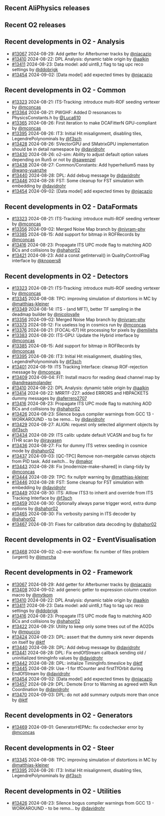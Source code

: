## Recent AliPhysics releases
## Recent O2 releases
## Recent developments in O2 - Analysis
- [\#13067](https://github.com/AliceO2Group/AliceO2/pull/13067) 2024-08-29: Add getter for Afterburner tracks by [@njacazio](https://github.com/njacazio)
- [\#13410](https://github.com/AliceO2Group/AliceO2/pull/13410) 2024-08-22: DPL Analysis: dynamic table origin by [@aalkin](https://github.com/aalkin)
- [\#13411](https://github.com/AliceO2Group/AliceO2/pull/13411) 2024-08-23: Data model: add uint8_t flag to tag upc reco settings by [@ddobrigk](https://github.com/ddobrigk)
- [\#13454](https://github.com/AliceO2Group/AliceO2/pull/13454) 2024-09-02: [Data model] add expected times by [@njacazio](https://github.com/njacazio)
## Recent developments in O2 - Common
- [\#13323](https://github.com/AliceO2Group/AliceO2/pull/13323) 2024-08-21: ITS-Tracking: introduce multi-ROF seeding vertexer by [@mconcas](https://github.com/mconcas)
- [\#13364](https://github.com/AliceO2Group/AliceO2/pull/13364) 2024-08-21: PWGHF: Added D resonances to PhysicsConstants.h by [@Luca610](https://github.com/Luca610)
- [\#13365](https://github.com/AliceO2Group/AliceO2/pull/13365) 2024-08-26: First iteration to make DCAFitterN GPU-compliant by [@mconcas](https://github.com/mconcas)
- [\#13395](https://github.com/AliceO2Group/AliceO2/pull/13395) 2024-08-26: IT3: Initial Hit misalignment, disabling tiles, LegendrePolynominals by [@f3sch](https://github.com/f3sch)
- [\#13428](https://github.com/AliceO2Group/AliceO2/pull/13428) 2024-08-26: SVectorGPU and SMatrixGPU implementation should be in detail namespace by [@davidrohr](https://github.com/davidrohr)
- [\#13430](https://github.com/AliceO2Group/AliceO2/pull/13430) 2024-08-26: o2-sim: Ability to adjust default option values depending on Run5 or not by [@sawenzel](https://github.com/sawenzel)
- [\#13438](https://github.com/AliceO2Group/AliceO2/pull/13438) 2024-08-27: Common/Constants: Add hyperhelium5 mass by [@wang-yuanzhe](https://github.com/wang-yuanzhe)
- [\#13440](https://github.com/AliceO2Group/AliceO2/pull/13440) 2024-08-28: DPL: Add debug message by [@davidrohr](https://github.com/davidrohr)
- [\#13446](https://github.com/AliceO2Group/AliceO2/pull/13446) 2024-08-28: FST: Some cleanup for FST simulation with embedding by [@davidrohr](https://github.com/davidrohr)
- [\#13454](https://github.com/AliceO2Group/AliceO2/pull/13454) 2024-09-02: [Data model] add expected times by [@njacazio](https://github.com/njacazio)
## Recent developments in O2 - DataFormats
- [\#13323](https://github.com/AliceO2Group/AliceO2/pull/13323) 2024-08-21: ITS-Tracking: introduce multi-ROF seeding vertexer by [@mconcas](https://github.com/mconcas)
- [\#13356](https://github.com/AliceO2Group/AliceO2/pull/13356) 2024-09-02: Merged Noise Map branch by [@nivram-phy](https://github.com/nivram-phy)
- [\#13385](https://github.com/AliceO2Group/AliceO2/pull/13385) 2024-08-15: Add support for bitmap in ROFRecords by [@mconcas](https://github.com/mconcas)
- [\#13416](https://github.com/AliceO2Group/AliceO2/pull/13416) 2024-08-23: Propagate ITS UPC mode flag to matching AOD BCs and collisions by [@shahor02](https://github.com/shahor02)
- [\#13421](https://github.com/AliceO2Group/AliceO2/pull/13421) 2024-08-23: Add a const getInterval() in QualityControlFlag interface by [@knopers8](https://github.com/knopers8)
## Recent developments in O2 - Detectors
- [\#13323](https://github.com/AliceO2Group/AliceO2/pull/13323) 2024-08-21: ITS-Tracking: introduce multi-ROF seeding vertexer by [@mconcas](https://github.com/mconcas)
- [\#13345](https://github.com/AliceO2Group/AliceO2/pull/13345) 2024-08-08: TPC: improving simulation of distortions in MC by [@matthias-kleiner](https://github.com/matthias-kleiner)
- [\#13349](https://github.com/AliceO2Group/AliceO2/pull/13349) 2024-08-14: ITS - (and MFT), better TF sampling in the deadmap builder by [@nicolovalle](https://github.com/nicolovalle)
- [\#13356](https://github.com/AliceO2Group/AliceO2/pull/13356) 2024-09-02: Merged Noise Map branch by [@nivram-phy](https://github.com/nivram-phy)
- [\#13373](https://github.com/AliceO2Group/AliceO2/pull/13373) 2024-08-12: Fix useless log in cosmics run by [@mconcas](https://github.com/mconcas)
- [\#13376](https://github.com/AliceO2Group/AliceO2/pull/13376) 2024-08-21: [FOCAL-67] Hit processing for pixels by [@emiliehs](https://github.com/emiliehs)
- [\#13383](https://github.com/AliceO2Group/AliceO2/pull/13383) 2024-08-20: ITS-GPU: Update the Hybrid interface by [@mconcas](https://github.com/mconcas)
- [\#13385](https://github.com/AliceO2Group/AliceO2/pull/13385) 2024-08-15: Add support for bitmap in ROFRecords by [@mconcas](https://github.com/mconcas)
- [\#13395](https://github.com/AliceO2Group/AliceO2/pull/13395) 2024-08-26: IT3: Initial Hit misalignment, disabling tiles, LegendrePolynominals by [@f3sch](https://github.com/f3sch)
- [\#13401](https://github.com/AliceO2Group/AliceO2/pull/13401) 2024-08-19: ITS Tracking Interface: cleanup ROF-rejection message by [@mconcas](https://github.com/mconcas)
- [\#13409](https://github.com/AliceO2Group/AliceO2/pull/13409) 2024-09-04: FIT: Install macro for reading dead channel map by [@andreasmolander](https://github.com/andreasmolander)
- [\#13410](https://github.com/AliceO2Group/AliceO2/pull/13410) 2024-08-22: DPL Analysis: dynamic table origin by [@aalkin](https://github.com/aalkin)
- [\#13414](https://github.com/AliceO2Group/AliceO2/pull/13414) 2024-08-22: MRRTF-227: added ERRORS and HBPACKETS dummy messages by [@aferrero2707](https://github.com/aferrero2707)
- [\#13416](https://github.com/AliceO2Group/AliceO2/pull/13416) 2024-08-23: Propagate ITS UPC mode flag to matching AOD BCs and collisions by [@shahor02](https://github.com/shahor02)
- [\#13426](https://github.com/AliceO2Group/AliceO2/pull/13426) 2024-08-23: Silence bogus compiler warnings from GCC 13 - WORKAROUND - to be remo… by [@davidrohr](https://github.com/davidrohr)
- [\#13429](https://github.com/AliceO2Group/AliceO2/pull/13429) 2024-08-27: ALIGN: request only selected alignment objects by [@f3sch](https://github.com/f3sch)
- [\#13434](https://github.com/AliceO2Group/AliceO2/pull/13434) 2024-08-29: ITS calib: update default VCASN and bug fix for ITHR scan by [@iravasen](https://github.com/iravasen)
- [\#13436](https://github.com/AliceO2Group/AliceO2/pull/13436) 2024-08-27: Fix for dummy ITS vetrex seeding in cosmice mode by [@shahor02](https://github.com/shahor02)
- [\#13437](https://github.com/AliceO2Group/AliceO2/pull/13437) 2024-09-03: [QC-TPC] Remove non-mergable canvas objects from PID task. Add switch… by [@makor](https://github.com/makor)
- [\#13443](https://github.com/AliceO2Group/AliceO2/pull/13443) 2024-08-28: Fix [modernize-make-shared] in clang-tidy by [@mconcas](https://github.com/mconcas)
- [\#13444](https://github.com/AliceO2Group/AliceO2/pull/13444) 2024-08-29: TPC: fix nullptr warning by [@matthias-kleiner](https://github.com/matthias-kleiner)
- [\#13446](https://github.com/AliceO2Group/AliceO2/pull/13446) 2024-08-28: FST: Some cleanup for FST simulation with embedding by [@davidrohr](https://github.com/davidrohr)
- [\#13449](https://github.com/AliceO2Group/AliceO2/pull/13449) 2024-08-30: ITS: Alllow ITS3 to inherit and override from ITS Tracking Interface by [@f3sch](https://github.com/f3sch)
- [\#13459](https://github.com/AliceO2Group/AliceO2/pull/13459) 2024-08-30: Optionally always parse trigger word, extra dump options by [@shahor02](https://github.com/shahor02)
- [\#13465](https://github.com/AliceO2Group/AliceO2/pull/13465) 2024-08-30: Fix verbosity parsing in ITS decoder by [@shahor02](https://github.com/shahor02)
- [\#13467](https://github.com/AliceO2Group/AliceO2/pull/13467) 2024-08-31: Fixes for calibration data decoding by [@shahor02](https://github.com/shahor02)
## Recent developments in O2 - EventVisualisation
- [\#13468](https://github.com/AliceO2Group/AliceO2/pull/13468) 2024-09-02: o2-eve-workflow: fix number of files problem (urgent) by [@jmyrcha](https://github.com/jmyrcha)
## Recent developments in O2 - Framework
- [\#13067](https://github.com/AliceO2Group/AliceO2/pull/13067) 2024-08-29: Add getter for Afterburner tracks by [@njacazio](https://github.com/njacazio)
- [\#13408](https://github.com/AliceO2Group/AliceO2/pull/13408) 2024-09-02: add generic getter to expression column creation macro by [@mytkom](https://github.com/mytkom)
- [\#13410](https://github.com/AliceO2Group/AliceO2/pull/13410) 2024-08-22: DPL Analysis: dynamic table origin by [@aalkin](https://github.com/aalkin)
- [\#13411](https://github.com/AliceO2Group/AliceO2/pull/13411) 2024-08-23: Data model: add uint8_t flag to tag upc reco settings by [@ddobrigk](https://github.com/ddobrigk)
- [\#13416](https://github.com/AliceO2Group/AliceO2/pull/13416) 2024-08-23: Propagate ITS UPC mode flag to matching AOD BCs and collisions by [@shahor02](https://github.com/shahor02)
- [\#13422](https://github.com/AliceO2Group/AliceO2/pull/13422) 2024-08-29: Utility to keep only some trees out of the AO2Ds by [@mpuccio](https://github.com/mpuccio)
- [\#13424](https://github.com/AliceO2Group/AliceO2/pull/13424) 2024-08-23: DPL: assert that the dummy sink never depends on itself by [@ktf](https://github.com/ktf)
- [\#13440](https://github.com/AliceO2Group/AliceO2/pull/13440) 2024-08-28: DPL: Add debug message by [@davidrohr](https://github.com/davidrohr)
- [\#13441](https://github.com/AliceO2Group/AliceO2/pull/13441) 2024-08-28: DPL: Fix endOfStream callback sending old / uninitialized timingInfo values by [@davidrohr](https://github.com/davidrohr)
- [\#13442](https://github.com/AliceO2Group/AliceO2/pull/13442) 2024-08-28: DPL: initialize TimingInfo.timeslice by [@ktf](https://github.com/ktf)
- [\#13445](https://github.com/AliceO2Group/AliceO2/pull/13445) 2024-08-29: Use -1 for tfCounter and firstTfOrbit during EndOfStream by [@davidrohr](https://github.com/davidrohr)
- [\#13454](https://github.com/AliceO2Group/AliceO2/pull/13454) 2024-09-02: [Data model] add expected times by [@njacazio](https://github.com/njacazio)
- [\#13457](https://github.com/AliceO2Group/AliceO2/pull/13457) 2024-08-29: DPL: Demote Error to Warning as agreed with Run Coordination by [@davidrohr](https://github.com/davidrohr)
- [\#13470](https://github.com/AliceO2Group/AliceO2/pull/13470) 2024-09-03: DPL: do not add summary outputs more than once by [@ktf](https://github.com/ktf)
## Recent developments in O2 - Generators
- [\#13469](https://github.com/AliceO2Group/AliceO2/pull/13469) 2024-09-01: GeneratorHEPMc: fix codechecker error by [@mconcas](https://github.com/mconcas)
## Recent developments in O2 - Steer
- [\#13345](https://github.com/AliceO2Group/AliceO2/pull/13345) 2024-08-08: TPC: improving simulation of distortions in MC by [@matthias-kleiner](https://github.com/matthias-kleiner)
- [\#13395](https://github.com/AliceO2Group/AliceO2/pull/13395) 2024-08-26: IT3: Initial Hit misalignment, disabling tiles, LegendrePolynominals by [@f3sch](https://github.com/f3sch)
## Recent developments in O2 - Utilities
- [\#13426](https://github.com/AliceO2Group/AliceO2/pull/13426) 2024-08-23: Silence bogus compiler warnings from GCC 13 - WORKAROUND - to be remo… by [@davidrohr](https://github.com/davidrohr)
